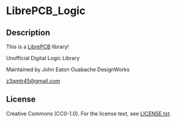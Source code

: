 # LibrePCB_Logic
## Description

This is a [LibrePCB](https://librepcb.org) library!

Unofficial Digital Logic Library

Maintained by John Eaton
Ouabache DesignWorks

z3qmtr45@gmail.com


## License

Creative Commons (CC0-1.0). For the license text, see [LICENSE.txt](LICENSE.txt).
